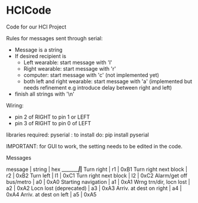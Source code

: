# HCICode
Code for our HCI Project

Rules for messages sent through serial:
- Message is a string
- If desired recipient is
    - Left wearable: start message with 'l'
    - Right wearable: start message with 'r'
    - computer: start message with 'c' (not implemented yet)
    - both left and right wearable: start message with 'a' (implemented but needs refinement e.g introduce delay between right and left)
- finish all strings with '\n'


Wiring:
- pin 2 of RIGHT to pin 1 or LEFT
- pin 3 of RIGHT to pin 0 of LEFT

libraries required:
pyserial : to install do: pip install pyserial

IMPORTANT: for GUI to work, the setting needs to be edited in the code.

Messages

  message               | string    | hex
________________________|___________|______
Turn right              | r1        | 0xB1
Turn right next block   | r2        | 0xB2
Turn left               | l1        | 0xC1
Turn right next block   | l2        | 0xC2
Alarm/get off bus/metro | a0        | 0xA0
Starting navigation     | a1        | 0xA1
Wrng trn/dir, locn lost | a2        | 0xA2
Locn lost (deprecated)  | a3        | 0xA3
Arriv. at dest on right | a4        | 0xA4
Arriv. at dest on left  | a5        | 0xA5
